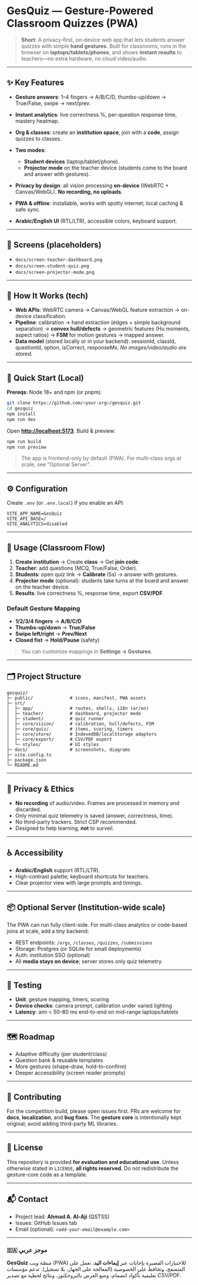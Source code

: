# GesQuiz — Gesture-Powered Classroom Quizzes (PWA)

> **Short**: A privacy-first, on-device web app that lets students answer quizzes with simple **hand gestures**. Built for classrooms, runs in the browser on **laptops/tablets/phones**, and shows **instant results** to teachers—no extra hardware, no cloud video/audio.

---

## ✨ Key Features

* **Gesture answers**: 1–4 fingers → A/B/C/D, thumbs-up/down → True/False, swipe → next/prev.
* **Instant analytics**: live correctness %, per-question response time, mastery heatmap.
* **Org & classes**: create an **institution space**, join with a **code**, assign quizzes to classes.
* **Two modes**:

  * **Student devices** (laptop/tablet/phone).
  * **Projector mode** on the teacher device (students come to the board and answer with gestures).
* **Privacy by design**: all vision processing **on-device** (WebRTC + Canvas/WebGL). **No recording, no uploads**.
* **PWA & offline**: installable, works with spotty internet; local caching & safe sync.
* **Arabic/English UI** (RTL/LTR), accessible colors, keyboard support.

---

## 📸 Screens (placeholders)

* `docs/screen-teacher-dashboard.png`
* `docs/screen-student-quiz.png`
* `docs/screen-projector-mode.png`

---

## 🧠 How It Works (tech)

* **Web APIs**: WebRTC camera → Canvas/WebGL feature extraction → on-device classification.
* **Pipeline**: calibration → hand extraction (edges + simple background separation) → **convex hull/defects** → geometric features (Hu moments, aspect ratios) → **FSM** for motion gestures → mapped answer.
* **Data model** (stored locally or in your backend): sessionId, classId, questionId, option, isCorrect, responseMs.
  *No images/video/audio are stored.*

---

## 🚀 Quick Start (Local)

**Prereqs**: Node 18+ and npm (or pnpm).

```bash
git clone https://github.com/<your-org>/gesquiz.git
cd gesquiz
npm install
npm run dev
```

Open **[http://localhost:5173](http://localhost:5173)**.
Build & preview:

```bash
npm run build
npm run preview
```

> The app is frontend-only by default (PWA). For multi-class orgs at scale, see “Optional Server”.

---

## ⚙️ Configuration

Create `.env` (or `.env.local`) if you enable an API:

```
VITE_APP_NAME=GesQuiz
VITE_API_BASE=/
VITE_ANALYTICS=disabled
```

---

## 🧭 Usage (Classroom Flow)

1. **Create institution** → Create **class** → Get **join code**.
2. **Teacher**: add questions (MCQ, True/False, Order).
3. **Students**: open quiz link → **Calibrate** (5s) → answer with gestures.
4. **Projector mode** (optional): students take turns at the board and answer on the teacher device.
5. **Results**: live correctness %, response time, export **CSV/PDF**.

### Default Gesture Mapping

* **1/2/3/4 fingers** → **A/B/C/D**
* **Thumbs-up/down** → **True/False**
* **Swipe left/right** → **Prev/Next**
* **Closed fist** → **Hold/Pause** (safety)

> You can customize mappings in **Settings → Gestures**.

---

## 🗂️ Project Structure

```
gesquiz/
├─ public/              # icons, manifest, PWA assets
├─ src/
│  ├─ app/              # routes, shells, i18n (ar/en)
│  ├─ teacher/          # dashboard, projector mode
│  ├─ student/          # quiz runner
│  ├─ core/vision/      # calibration, hull/defects, FSM
│  ├─ core/quiz/        # items, scoring, timers
│  ├─ core/store/       # IndexedDB/localStorage adapters
│  ├─ core/export/      # CSV/PDF export
│  └─ styles/           # UI styles
├─ docs/                # screenshots, diagrams
├─ vite.config.ts
├─ package.json
└─ README.md
```

---

## 🔐 Privacy & Ethics

* **No recording** of audio/video. Frames are processed in memory and discarded.
* Only minimal quiz telemetry is saved (answer, correctness, time).
* No third-party trackers. Strict CSP recommended.
* Designed to help learning, **not** to surveil.

---

## ♿ Accessibility

* **Arabic/English** support (RTL/LTR).
* High-contrast palette; keyboard shortcuts for teachers.
* Clear projector view with large prompts and timings.

---

## 📦 Optional Server (Institution-wide scale)

The PWA can run fully client-side. For multi-class analytics or code-based joins at scale, add a tiny backend:

* REST endpoints: `/orgs`, `/classes`, `/quizzes`, `/submissions`
* Storage: Postgres (or SQLite for small deployments)
* Auth: institution SSO (optional)
* All **media stays on device**; server stores only quiz telemetry.

---

## 🧪 Testing

* **Unit**: gesture mapping, timers, scoring
* **Device checks**: camera prompt, calibration under varied lighting
* **Latency**: aim < 50–80 ms end-to-end on mid-range laptops/tablets

---

## 🗺️ Roadmap

* Adaptive difficulty (per student/class)
* Question bank & reusable templates
* More gestures (shape-draw, hold-to-confirm)
* Deeper accessibility (screen reader prompts)

---

## 🤝 Contributing

For the competition build, please open issues first. PRs are welcome for **docs**, **localization**, and **bug fixes**. The **gesture core** is intentionally kept original; avoid adding third-party ML libraries.

---

## 📄 License

This repository is provided **for evaluation and educational use**.
Unless otherwise stated in `LICENSE`, **all rights reserved**. Do not redistribute the gesture-core code as a template.

---

## 📬 Contact

* Project lead: **Ahmad A. Al-Aji** (QSTSS)
* Issues: GitHub Issues tab
* Email (optional): `<add-your-email@example.com>`

---

### 🇸🇦 موجز عربي

**GesQuiz** منصّة ويب (PWA) للاختبارات القصيرة بإجابات عبر **إيماءات اليد**، تعمل على المتصفح، وتحافظ على الخصوصية (المعالجة على الجهاز، بلا تسجيل). تدعم مؤسسات تعليمية بأكواد انضمام، وضع العرض بالبروجكتور، ونتائج لحظية مع تصدير CSV/PDF.
